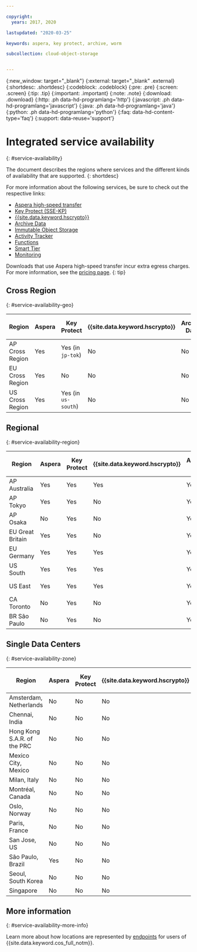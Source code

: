 ```yaml
---

copyright:
  years: 2017, 2020

lastupdated: "2020-03-25"

keywords: aspera, key protect, archive, worm

subcollection: cloud-object-storage


---
```

{:new_window: target="_blank"}
{:external: target="_blank" .external}
{:shortdesc: .shortdesc}
{:codeblock: .codeblock}
{:pre: .pre}
{:screen: .screen}
{:tip: .tip}
{:important: .important}
{:note: .note}
{:download: .download} 
{:http: .ph data-hd-programlang='http'} 
{:javascript: .ph data-hd-programlang='javascript'} 
{:java: .ph data-hd-programlang='java'} 
{:python: .ph data-hd-programlang='python'}
{:faq: data-hd-content-type='faq'}
{:support: data-reuse='support'}

# Integrated service availability
{: #service-availability}

The document describes the regions where services and the different kinds of availability that are supported.
{: shortdesc}

For more information about the following services, be sure to check out the respective links:

* [Aspera high-speed transfer](/docs/cloud-object-storage/basics?topic=cloud-object-storage-aspera)
* [Key Protect (SSE-KP)](/docs/cloud-object-storage?topic=cloud-object-storage-kp)
* [{{site.data.keyword.hscrypto}}](/docs/cloud-object-storage?topic=cloud-object-storage-hpcs)
* [Archive Data](/docs/cloud-object-storage/basics?topic=cloud-object-storage-archive)
* [Immutable Object Storage](/docs/cloud-object-storage/basics?topic=cloud-object-storage-immutable)
* [Activity Tracker](/docs/Activity-Tracker-with-LogDNA?topic=Activity-Tracker-with-LogDNA-getting-started)
* [Functions](/docs/cloud-object-storage?topic=cloud-object-storage-functions)
* [Smart Tier](/docs/cloud-object-storage?topic=cloud-object-storage-billing#smart-tier-pricing-details)
* [Monitoring](/docs/cloud-object-storage?topic=cloud-object-storage-mm-cos-integration)



Downloads that use Aspera high-speed transfer incur extra egress charges. For more information, see the [pricing page](https://www.ibm.com/cloud/object-storage).
{: tip}

## Cross Region
{: #service-availability-geo}

| Region          | Aspera | Key Protect         | {{site.data.keyword.hscrypto}} | Archive Data | Immutable Object Storage | Activity Tracker | Functions | Smart Tier | Monitoring |
|-----------------|--------|---------------------|--------------------------------|--------------|--------------------------|------------------|-----------|------------|------------|
| AP Cross Region | Yes    | Yes (in `jp-tok`)   | No                             | No           | No                       | Tokyo            | No        | Yes        | Tokyo      |
| EU Cross Region | Yes    | No                  | No                             | No           | No                       | Frankfurt        | No        | Yes        | Frankfurt  |
| US Cross Region | Yes    | Yes (in `us-south`) | No                             | No           | Yes                      | Dallas           | No        | Yes        | Dallas     |


## Regional
{: #service-availability-region}

| Region           | Aspera | Key Protect | {{site.data.keyword.hscrypto}} | Archive Data | Immutable Object Storage | Activity Tracker | Functions | Smart Tier | Monitoring    |
|------------------|--------|-------------|--------------------------------|--------------|--------------------------|------------------|-----------|------------|---------------|
| AP Australia     | Yes    | Yes         | Yes                            | Yes          | Yes                      | Sydney           | No        | Yes        | Sydney        |
| AP Tokyo         | Yes    | Yes         | No                             | Yes          | Yes                      | Tokyo            | Yes       | Yes        | Tokyo         |
| AP Osaka         | No     | Yes         | No                             | Yes          | Yes                      | Osaka            | Yes       | Yes        | Osaka         |
| EU Great Britain | Yes    | Yes         | No                             | Yes          | Yes                      | London           | Yes       | Yes        | London        |
| EU Germany       | Yes    | Yes         | Yes                            | Yes          | Yes                      | Frankfurt        | Yes       | Yes        | Frankfurt     |
| US South         | Yes    | Yes         | Yes                            | Yes          | Yes                      | Dallas           | Yes       | Yes        | Dallas        |
| US East          | Yes    | Yes         | Yes                            | Yes          | Yes                      | Washington DC    | Yes       | Yes        | Washington DC |
| CA Toronto       | No     | Yes         | No                             | Yes          | Yes                      | Toronto          | No        | Yes        | Toronto       |
| BR São Paulo     | No     | Yes         | No                             | Yes          | Yes                      | Dallas           | No        | Yes        | Dallas        |

## Single Data Centers
{: #service-availability-zone}

| Region                      | Aspera | Key Protect | {{site.data.keyword.hscrypto}} | Archive Data | Immutable Object Storage | Activity Tracker | Functions | Smart Tier | Monitoring |
|-----------------------------|--------|-------------|--------------------------------|--------------|--------------------------|------------------|-----------|------------|------------|
| Amsterdam, Netherlands      | No     | No          | No                             | No           | No                       | Frankfurt        | No        | Yes        | Frankfurt  |
| Chennai, India              | No     | No          | No                             | No           | No                       | Tokyo            | No        | Yes        | Tokyo      |
| Hong Kong S.A.R. of the PRC | No     | No          | No                             | No           | No                       | Tokyo            | No        | Yes        | Tokyo      |
| Mexico City, Mexico         | No     | No          | No                             | No           | No                       | Dallas           | No        | Yes        | Dallas     |
| Milan, Italy                | No     | No          | No                             | No           | No                       | Frankfurt        | No        | Yes        | Frankfurt  |
| Montréal, Canada            | No     | No          | No                             | No           | No                       | Dallas           | No        | Yes        | Dallas     |
| Oslo, Norway                | No     | No          | No                             | No           | No                       | Frankfurt        | No        | Yes        | Frankfurt  |
| Paris, France               | No     | No          | No                             | No           | No                       | Frankfurt        | No        | Yes        | Frankfurt  |
| San Jose, US                | No     | No          | No                             | No           | No                       | Dallas           | No        | Yes        | Dallas     |
| São Paulo, Brazil           | Yes    | No          | No                             | Yes          | No                       | Dallas           | No        | Yes        | Dallas     |
| Seoul, South Korea          | No     | No          | No                             | No           | No                       | Tokyo            | No        | Yes        | Tokyo      |
| Singapore                   | No     | No          | No                             | No           | No                       | Tokyo            | No        | Yes        | Tokyo      |

## More information
{: #service-availability-more-info}

Learn more about how locations are represented by [endpoints](/docs/services/cloud-object-storage?topic=cloud-object-storage-endpoints) for users of {{site.data.keyword.cos_full_notm}}.